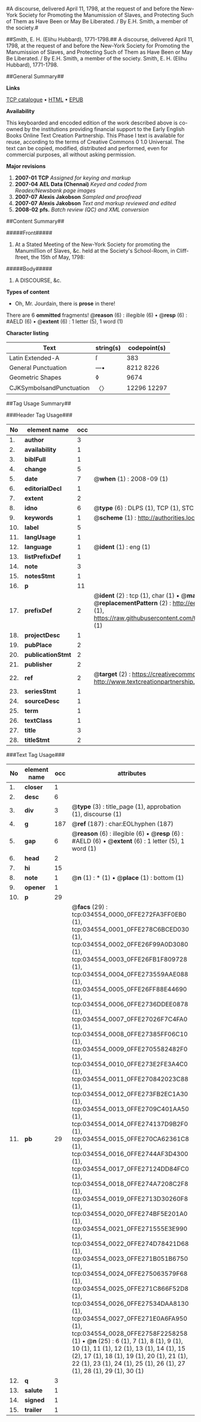#A discourse, delivered April 11, 1798, at the request of and before the New-York Society for Promoting the Manumission of Slaves, and Protecting Such of Them as Have Been or May Be Liberated. / By E.H. Smith, a member of the society.#

##Smith, E. H. (Elihu Hubbard), 1771-1798.##
A discourse, delivered April 11, 1798, at the request of and before the New-York Society for Promoting the Manumission of Slaves, and Protecting Such of Them as Have Been or May Be Liberated. / By E.H. Smith, a member of the society.
Smith, E. H. (Elihu Hubbard), 1771-1798.

##General Summary##

**Links**

[TCP catalogue](http://www.ota.ox.ac.uk/tcp/)  • 
[HTML](http://tei.it.ox.ac.uk/tcp/Texts-HTML/free/N25/N25981.html)  • 
[EPUB](http://tei.it.ox.ac.uk/tcp/Texts-EPUB/free/N25/N25981.epub)

**Availability**

This keyboarded and encoded edition of the
	       work described above is co-owned by the institutions
	       providing financial support to the Early English Books
	       Online Text Creation Partnership. This Phase I text is
	       available for reuse, according to the terms of Creative
	       Commons 0 1.0 Universal. The text can be copied,
	       modified, distributed and performed, even for
	       commercial purposes, all without asking permission.

**Major revisions**

1. __2007-01__ __TCP__ *Assigned for keying and markup*
1. __2007-04__ __AEL Data (Chennai)__ *Keyed and coded from Readex/Newsbank page images*
1. __2007-07__ __Alexis Jakobson__ *Sampled and proofread*
1. __2007-07__ __Alexis Jakobson__ *Text and markup reviewed and edited*
1. __2008-02__ __pfs.__ *Batch review (QC) and XML conversion*

##Content Summary##

#####Front#####

1. At a Stated Meeting of the New-York Society for promoting the Manumiſſion of Slaves, &c. held at the Society's School-Room, in Cliff-ſtreet, the 15th of May, 1798:

#####Body#####

1. A DISCOURSE, &c.

**Types of content**

  * Oh, Mr. Jourdain, there is **prose** in there!

There are 6 **ommitted** fragments! 
 @__reason__ (6) : illegible (6)  •  @__resp__ (6) : #AELD (6)  •  @__extent__ (6) : 1 letter (5), 1 word (1)

**Character listing**


|Text|string(s)|codepoint(s)|
|---|---|---|
|Latin Extended-A|ſ|383|
|General Punctuation|—•|8212 8226|
|Geometric Shapes|◊|9674|
|CJKSymbolsandPunctuation|〈〉|12296 12297|

##Tag Usage Summary##

###Header Tag Usage###

|No|element name|occ|attributes|
|---|---|---|---|
|1.|__author__|3||
|2.|__availability__|1||
|3.|__biblFull__|1||
|4.|__change__|5||
|5.|__date__|7| @__when__ (1) : 2008-09 (1)|
|6.|__editorialDecl__|1||
|7.|__extent__|2||
|8.|__idno__|6| @__type__ (6) : DLPS (1), TCP (1), STC (1), NOTIS (1), IMAGE-SET (1), EVANS-CITATION (1)|
|9.|__keywords__|1| @__scheme__ (1) : http://authorities.loc.gov/ (1)|
|10.|__label__|5||
|11.|__langUsage__|1||
|12.|__language__|1| @__ident__ (1) : eng (1)|
|13.|__listPrefixDef__|1||
|14.|__note__|3||
|15.|__notesStmt__|1||
|16.|__p__|11||
|17.|__prefixDef__|2| @__ident__ (2) : tcp (1), char (1)  •  @__matchPattern__ (2) : ([0-9\-]+):([0-9IVX]+) (1), (.+) (1)  •  @__replacementPattern__ (2) : http://eebo.chadwyck.com/downloadtiff?vid=$1&page=$2 (1), https://raw.githubusercontent.com/textcreationpartnership/Texts/master/tcpchars.xml#$1 (1)|
|18.|__projectDesc__|1||
|19.|__pubPlace__|2||
|20.|__publicationStmt__|2||
|21.|__publisher__|2||
|22.|__ref__|2| @__target__ (2) : https://creativecommons.org/publicdomain/zero/1.0/ (1), http://www.textcreationpartnership.org/docs/. (1)|
|23.|__seriesStmt__|1||
|24.|__sourceDesc__|1||
|25.|__term__|1||
|26.|__textClass__|1||
|27.|__title__|3||
|28.|__titleStmt__|2||


###Text Tag Usage###

|No|element name|occ|attributes|
|---|---|---|---|
|1.|__closer__|1||
|2.|__desc__|6||
|3.|__div__|3| @__type__ (3) : title_page (1), approbation (1), discourse (1)|
|4.|__g__|187| @__ref__ (187) : char:EOLhyphen (187)|
|5.|__gap__|6| @__reason__ (6) : illegible (6)  •  @__resp__ (6) : #AELD (6)  •  @__extent__ (6) : 1 letter (5), 1 word (1)|
|6.|__head__|2||
|7.|__hi__|15||
|8.|__note__|1| @__n__ (1) : * (1)  •  @__place__ (1) : bottom (1)|
|9.|__opener__|1||
|10.|__p__|29||
|11.|__pb__|29| @__facs__ (29) : tcp:034554_0000_0FFE272FA3FF0EB0 (1), tcp:034554_0001_0FFE278C6BCED030 (1), tcp:034554_0002_0FFE26F99A0D3080 (1), tcp:034554_0003_0FFE26FB1F809728 (1), tcp:034554_0004_0FFE273559AAE088 (1), tcp:034554_0005_0FFE26FF88E44690 (1), tcp:034554_0006_0FFE2736DDEE0878 (1), tcp:034554_0007_0FFE27026F7C4FA0 (1), tcp:034554_0008_0FFE27385FF06C10 (1), tcp:034554_0009_0FFE2705582482F0 (1), tcp:034554_0010_0FFE273E2FE3A4C0 (1), tcp:034554_0011_0FFE270842023C88 (1), tcp:034554_0012_0FFE273FB2EC1A30 (1), tcp:034554_0013_0FFE2709C401AA50 (1), tcp:034554_0014_0FFE274137D9B2F0 (1), tcp:034554_0015_0FFE270CA62361C8 (1), tcp:034554_0016_0FFE2744AF3D4300 (1), tcp:034554_0017_0FFE27124DD84FC0 (1), tcp:034554_0018_0FFE274A7208C2F8 (1), tcp:034554_0019_0FFE2713D30260F8 (1), tcp:034554_0020_0FFE274BF5E201A0 (1), tcp:034554_0021_0FFE271555E3E990 (1), tcp:034554_0022_0FFE274D78421D68 (1), tcp:034554_0023_0FFE271B051B6750 (1), tcp:034554_0024_0FFE275063579F68 (1), tcp:034554_0025_0FFE271C866F52D8 (1), tcp:034554_0026_0FFE27534DAA8130 (1), tcp:034554_0027_0FFE271E0A6FA950 (1), tcp:034554_0028_0FFE2758F2258258 (1)  •  @__n__ (25) : 6 (1), 7 (1), 8 (1), 9 (1), 10 (1), 11 (1), 12 (1), 13 (1), 14 (1), 15 (2), 17 (1), 18 (1), 19 (1), 20 (1), 21 (1), 22 (1), 23 (1), 24 (1), 25 (1), 26 (1), 27 (1), 28 (1), 29 (1), 30 (1)|
|12.|__q__|3||
|13.|__salute__|1||
|14.|__signed__|1||
|15.|__trailer__|1||
